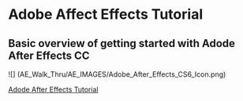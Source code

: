 # Adobe Affect Effects Tutorial
## Basic overview of getting started with Adode After Effects CC

![] (AE_Walk_Thru/AE_IMAGES/Adobe_After_Effects_CS6_Icon.png)

[Adode After Effects Tutorial](AE_Walk_Thru/Adobe_After_Effects.md)